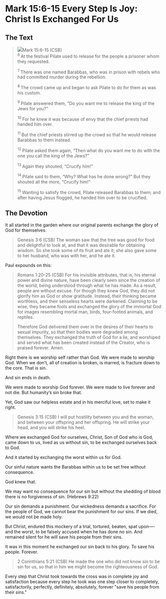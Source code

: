 # Mark 15:6-15 Every Step Is Joy: Christ Is Exchanged For Us

## The Text

><img class="intro-right" src="/images/art-mark.jpg">Mark 15:6-15 (CSB)  
><sup> 6 </sup> At the festival Pilate used to release for the people a prisoner whom they requested. 
>
><sup> 7 </sup> There was one named Barabbas, who was in prison with rebels who had committed murder during the rebellion. 
>
><sup> 8 </sup> The crowd came up and began to ask Pilate to do for them as was his custom. 
>
><sup> 9 </sup> Pilate answered them, “Do you want me to release the king of the Jews for you?” 
>
><sup> 10 </sup> For he knew it was because of envy that the chief priests had handed him over. 
>
><sup> 11 </sup> But the chief priests stirred up the crowd so that he would release Barabbas to them instead. 
>
><sup> 12 </sup> Pilate asked them again, “Then what do you want me to do with the one you call the king of the Jews?” 
>
><sup> 13 </sup> Again they shouted, “Crucify him!” 
>
><sup> 14 </sup> Pilate said to them, “Why? What has he done wrong?” But they shouted all the more, “Crucify him!” 
>
><sup> 15 </sup> Wanting to satisfy the crowd, Pilate released Barabbas to them; and after having Jesus flogged, he handed him over to be crucified.

## The Devotion

It all started in the garden where our original parents exchange the glory of God for themselves.

>Genesis 3:6 (CSB)
The woman saw that the tree was good for food and delightful to look at, and that it was desirable for obtaining wisdom. So she took some of its fruit and ate it; she also gave some to her husband, who was with her, and he ate it.

Paul expounds on this:

>Romans 1:20-25 (CSB)
For his invisible attributes, that is, his eternal power and divine nature, have been clearly seen since the creation of the world, being understood through what he has made. As a result, people are without excuse. For though they knew God, they did not glorify him as God or show gratitude. Instead, their thinking became worthless, and their senseless hearts were darkened. Claiming to be wise, they became fools and exchanged the glory of the immortal God for images resembling mortal man, birds, four-footed animals, and reptiles.
>
>Therefore God delivered them over in the desires of their hearts to sexual impurity, so that their bodies were degraded among themselves. They exchanged the truth of God for a lie, and worshiped and served what has been created instead of the Creator, who is praised forever. Amen.

Right there is we worship self rather than God. We were made to worship God. When we don’t, all of creation is broken, is marred, is fracture down to the core.  That is sin. 

And sin ends in death. 

We were made to worship God forever. We were made to live forever and not die. But humanity’s sin broke that. 

Yet, God saw our helpless estate and in his merciful love, set to make it right.

>Genesis 3:15 (CSB)
I will put hostility between you and the woman, and between your offspring and her offspring. He will strike your head, and you will strike his heel.

Where we exchanged God for ourselves, Christ, Son of God who is God, came down to us, lived as us without sin, to be exchanged ourselves back to God. 

And it started by exchanging the worst within us for God.

Our sinful nature wants the Barabbas within us to be set free without consequence. 

God knew that. 

We may want no consequence for our sin but without the shedding of blood there is no forgiveness of sin. (Hebrews 9:22)

Our sin demands a punishment. Our wickedness demands a sacrifice. For the people of God, we cannot bear the punishment for our sins. If we died, we would not be made holy. 

But Christ, endured this mockery of a trial, tortured, beaten, spat upon—-and the worst, to be falsely accused when he has done no sin. And remained silent for he will save his people from their sins. 

It was in this moment he exchanged our sin back to his glory. To save his people. Forever. 

>2 Corinthians 5:21 (CSB)
He made the one who did not know sin to be sin for us, so that in him we might become the righteousness of God.

Every step that Christ took towards the cross was in complete joy and satisfaction because every step he took was one step closer to completely, satisfactorily, perfectly, definitely, absolutely, forever "save his people from their sins."
